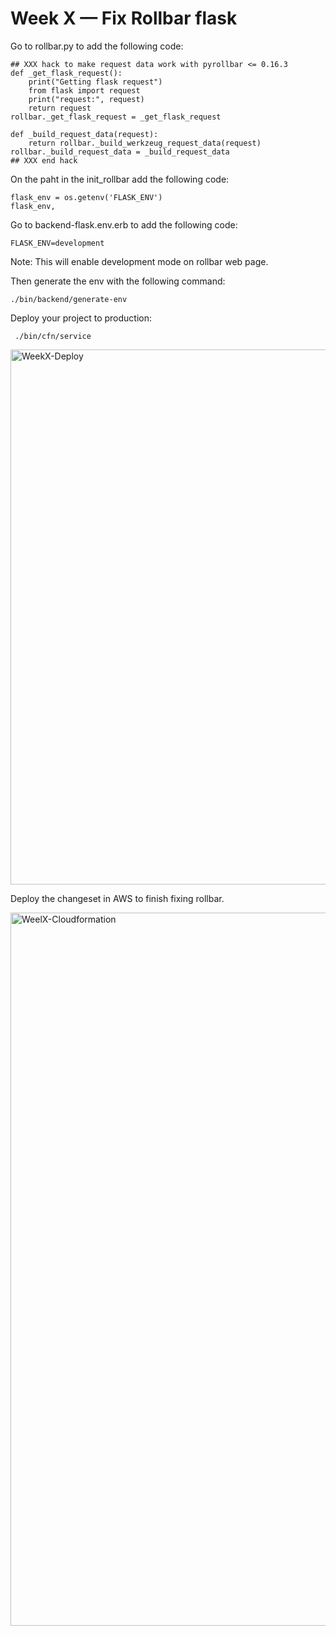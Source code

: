 # Week X — Fix Rollbar flask


Go to rollbar.py to add the following code:

    ## XXX hack to make request data work with pyrollbar <= 0.16.3
    def _get_flask_request():
        print("Getting flask request")
        from flask import request
        print("request:", request)
        return request
    rollbar._get_flask_request = _get_flask_request
    
    def _build_request_data(request):
        return rollbar._build_werkzeug_request_data(request)
    rollbar._build_request_data = _build_request_data
    ## XXX end hack


On the paht in the init_rollbar add the following code:

    flask_env = os.getenv('FLASK_ENV')
    flask_env,
    

Go to backend-flask.env.erb to add the following code:

    FLASK_ENV=development

Note: This will enable development mode on rollbar web page.


Then generate the env with the following command:

    ./bin/backend/generate-env


Deploy your project to production:

     ./bin/cfn/service

<img width="856" alt="WeekX-Deploy" src="https://github.com/DavidTausend/aws-bootcamp-cruddur-2023/assets/125006062/9220fbfe-0c90-4de0-8902-23fc9296e7d7">

Deploy the changeset in AWS to finish fixing rollbar.

<img width="1141" alt="WeelX-Cloudformation" src="https://github.com/DavidTausend/aws-bootcamp-cruddur-2023/assets/125006062/3b2c6b8d-9ef8-4378-9905-c4b6a7a90ae6">


